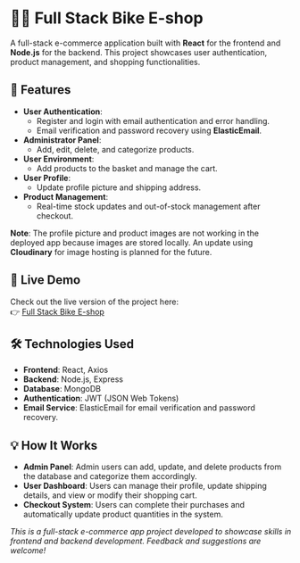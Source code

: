 # 🚴‍♂️ **Full Stack Bike E-shop**

A full-stack e-commerce application built with **React** for the frontend and **Node.js** for the backend. This project showcases user authentication, product management, and shopping functionalities.

## 🌟 **Features**
- **User Authentication**: 
  - Register and login with email authentication and error handling.
  - Email verification and password recovery using **ElasticEmail**.
- **Administrator Panel**: 
  - Add, edit, delete, and categorize products.
- **User Environment**: 
  - Add products to the basket and manage the cart.
- **User Profile**: 
  - Update profile picture and shipping address.
- **Product Management**: 
  - Real-time stock updates and out-of-stock management after checkout.

**Note**: The profile picture and product images are not working in the deployed app because images are stored locally. An update using **Cloudinary** for image hosting is planned for the future.

## 🚀 **Live Demo**
Check out the live version of the project here:  
👉 [Full Stack Bike E-shop](https://full-stack-e-shop-client.vercel.app/)

## 🛠 **Technologies Used**
- **Frontend**: React, Axios
- **Backend**: Node.js, Express
- **Database**: MongoDB
- **Authentication**: JWT (JSON Web Tokens)
- **Email Service**: ElasticEmail for email verification and password recovery.

## 💡 **How It Works**
- **Admin Panel**: Admin users can add, update, and delete products from the database and categorize them accordingly.
- **User Dashboard**: Users can manage their profile, update shipping details, and view or modify their shopping cart.
- **Checkout System**: Users can complete their purchases and automatically update product quantities in the system.

*This is a full-stack e-commerce app project developed to showcase skills in frontend and backend development. Feedback and suggestions are welcome!*

